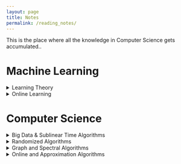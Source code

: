 ```yaml
---
layout: page
title: Notes
permalink: /reading_notes/
---
```


This is the place where all the knowledge in Computer Science gets accumulated..

# Machine Learning

<details>
  <summary markdown='span'>Learning Theory</summary>
  
  * [Computational Learning Theory](https://www.cs.ox.ac.uk/people/varun.kanade/teaching/CLT-MT2018/lectures/) - Varun Kanade 2018

  * [Machine Learning Theory](https://people.cs.umass.edu/~akshay/courses/cs690m/) - Akshay Krishnamurthy 2017

  * [Machine Learning Theory](http://mjt.cs.illinois.edu/courses/mlt-f18/) (contains links to other courses) - Matus Telgarski 2018

  * [Machine Learning Theory](http://www.cs.cornell.edu/courses/cs6783/2018sp/lectures.html) - Karthik Sridharan

  * [Statistical Learning Theory](https://drona.csa.iisc.ac.in/~shivani/Teaching/E0370/Aug-2011/index.html) - Shivani Agarwal 2011

  * [Theoretical Machine Learning](https://www.cs.princeton.edu/courses/archive/spring19/cos511/schedule.html) - Robert Shapire 2019

  * [Topics in Artificial Intelligence (Learning Theory)](https://ambujtewari.github.io/teaching/LearningTheory-Spring2008/) - Ambuj Tewari 2008

  * [Computational and Statistical Learning Theory](https://ttic.uchicago.edu/~nati/Teaching/TTIC31120/2015/) - Nati Srebro

  * [Introduction to Computational Learning Theory](http://www.cs.columbia.edu/~cs4252/) (only handwritten notes) - Rocco Servedio 2018

</details>


<details>
  <summary markdown='span'>Online Learning</summary>

  * [Jake Abernethy](https://www.cc.gatech.edu/~jabernethy9/)

  * [Introduction to Online Learning](https://haipeng-luo.net/courses/CSCI699/index.html) - Haipeng Luo 2017

  * [Online Methods in Machine Learning, Theory and Applications](http://www.mit.edu/~rakhlin/6.883/#notes) - Sasha Rakhlin

  * [Online Learning](https://courses.cs.washington.edu/courses/cse599s/14sp/index.html) - Brendan McMahan 2014

  * [Advanced Topics in ML and AG](http://advanced-topics-ml-agt-tau-2018.wikidot.com/course-schedule) - Mansour 2018

  * [Online and Adaptive Methods for Machine Learning](https://courses.cs.washington.edu/courses/cse599i/18wi/) - Jamieson 2018

  * [Slivkins](https://www.cs.umd.edu/~slivkins/CMSC858G-fall16/) - Advanced Topics in Theory of Computing: Bandits, Experts, and Games 2016

  * [Introduction to Online Learning](https://parameterfree.com/lecture-notes-on-online-learning/) - Orabona 2019

</details>

# Computer Science

<details>
  <summary markdown='span'>Big Data & Sublinear Time Algorithms</summary>

  * [Resources about Big Data courses](https://www.sketchingbigdata.org)

  * [Andoni](http://www.mit.edu/~andoni/algoS19/index.html)

  * [Andoni - Razenstheyn](https://ilyaraz.org/static/class/)

  * [Woodruff](http://www.cs.cmu.edu/~dwoodruf/teaching/15859-fall19/index.html) - contains link to other courses

  * [Robert Krauthgamer](http://www.wisdom.weizmann.ac.il/~robi/teaching/2018b-SublinearAlgorithms/)

  * [Ronitt Rubinfeld](http://people.csail.mit.edu/ronitt/COURSE/S19/)

  * [Eric Price](https://www.cs.utexas.edu/~ecprice/courses/sublinear/)

</details>

<details>
  <summary markdown='span'>Randomized Algorithms</summary>

  * [Randomized algorithms and probabilistic analysis](https://homes.cs.washington.edu/~jrl/teaching/cse525au16/index.htmlRandomized Algorithms) - James R. Lee  2016 

  * [Randomized Algorithms](https://sarielhp.org/teach/13/b_574_rand_alg/) - Sariel Har-Peled 2014

  * [Randomness and computation](http://appsrv.cse.cuhk.edu.hk/~chi/csc5450-2011/notes.html) - Lap Chi Lau

  * [Randomized Algorithms](https://www.cs.utexas.edu/~ecprice/courses/randomized/) - Eric Price 2016

</details>

<details>
  <summary markdown='span'>Graph and Spectral Algorithms</summary>

  * [Spectral algorithms](https://www.cc.gatech.edu/~rpeng/CS7540_S17/ ) - Georgia Tech 

  * [Spectral Graph Theory](http://www.cs.yale.edu/homes/spielman/561/561schedule.html), Spielman 2018 (there are various edition of this course on his page)
  
  * [Spectral Graph Theory and Algorithmic Applications](http://web.stanford.edu/class/msande337/) - Amin Saberi
  
  * [Spectral Graph Theory](https://people.orie.cornell.edu/dpw/orie6334/Fall2016/) - David P. Williamson (contains links to other courses)

  * [Spectral Graph Theory and the Laplacian Paradigm](http://www.cs.cmu.edu/afs/cs/academic/class/15859n-f18/schedule.html) - Gary Miller 2018

  * [Graph algorithms](http://theory.stanford.edu/~virgi/cs267/index.html) - Virginia Vassilevska Williams 2016
  
  * [Algorithms for Graphs and Matrices](http://people.csail.mit.edu/virgi/6.890/) - Virginia Vassilevska Williams 
  
  * [Graphs, Linear Algebra, and Optimization](https://people.csail.mit.edu/madry/6S978/) - Aleksander Mądry 2015
  
  * [Graph algorithms](https://www2.cs.duke.edu/courses/spring17/compsci590.5/) - Debmalya Panigrahi 2017
  
  * [Sparse Approximations](https://www.cs.ubc.ca/~nickhar/W13/) - Nick Harvey 2012
  
  * [Iterative methods for graph algorithm and network analysis](http://cs-people.bu.edu/orecchia/CS591fa18/course.html) - Lorenzo Orecchia 2018
  
</details>
  
<details>
  <summary markdown='span'>Online and Approximation Algorithms</summary>
  
  * [Online and Approximation Algorithms](http://www14.in.tum.de/lehre/2017WS/oa/index.html.en) - Susanne Albers 2017
  
  * [Algorithms and Uncertainty](https://www.win.tue.nl/~nikhil/AU16/) - Nikhil Bansal 2016

  * [Efficient Algorithms and Data Structures II](http://www14.in.tum.de/lehre/2019SS/ea/index.html.en) - Harald Racke 2019

  * [Approximation Algorithms](https://www.cs.jhu.edu/~mdinitz/classes/ApproxAlgorithms/Spring2019/) - Michael Dinitz 2019

  * [Approximation Algorithms and Hardness of Approximation](https://theory.epfl.ch/osven/courses/Approx13/) - Ola Svensson (maybe 2013)

  * [Approximation Algorithms](http://www.cs.technion.ac.il/~rabani/236521.04.wi.html) - Yuval Rabani 
  
  * [Advanced Approximation Algorithms](http://www.cs.cmu.edu/~anupamg/adv-approx/) - Anupam Gupta and Ryan O'Donnell 2008
 
  * [Approximation Algorithms](https://www2.cs.duke.edu/courses/fall17/compsci632/) - Debmalya Panigrahi 2017

  * [Optimization and Algorithmic paradigms](https://people.eecs.berkeley.edu/~luca/cs261/) - Luca Trevisan 2011

  * [Approximation Algorithms](http://pages.cs.wisc.edu/~shuchi/courses/880-S07/) - Shuchi Chawla 2007
  
  * [Recent Advances in Approximation Algorithms](https://homes.cs.washington.edu/~shayan/courses/approx/index.html) - Shayan Oveis Gharan 2015
  
</details>
